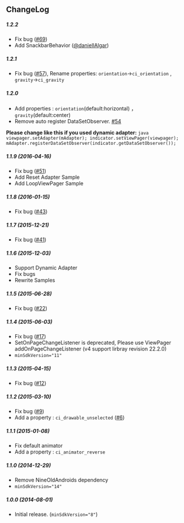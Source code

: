 ChangeLog
--------

##### 1.2.2   
* Fix bug ([#69](https://github.com/ongakuer/CircleIndicator/issues/69))
* Add SnackbarBehavior ([@daniellAlgar](https://github.com/daniellAlgar))

##### 1.2.1
* Fix bug ([#57](https://github.com/ongakuer/CircleIndicator/issues/57)), Rename properties: ```orientation```->```ci_orientation``` , ```gravity```->```ci_gravity```

##### 1.2.0
* Add properties : ```orientation```(default:horizontal) ， ```gravity```(default:center)
* Remove auto register DataSetObserver. [#54](https://github.com/ongakuer/CircleIndicator/issues/54)

 <b>Please change like this if you used dynamic adapter:</b>
    ```java
    viewpager.setAdapter(mAdapter);
    indicator.setViewPager(viewpager);
    mAdapter.registerDataSetObserver(indicator.getDataSetObserver());
    ```

##### 1.1.9  (2016-04-16)
* Fix bug ([#51](https://github.com/ongakuer/CircleIndicator/issues/51))
* Add Reset Adapter Sample
* Add LoopViewPager Sample

##### 1.1.8  (2016-01-15)
* Fix bug ([#43](https://github.com/ongakuer/CircleIndicator/pull/43))

##### 1.1.7  (2015-12-21)
* Fix bug ([#41](https://github.com/ongakuer/CircleIndicator/issues/41))

##### 1.1.6  (2015-12-03)
* Support Dynamic Adapter
* Fix bugs
* Rewrite Samples

##### 1.1.5  (2015-06-28)
* Fix bug ([#22](https://github.com/ongakuer/CircleIndicator/issues/22))

##### 1.1.4  (2015-06-03)
* Fix bug ([#17](https://github.com/ongakuer/CircleIndicator/issues/17))
* SetOnPageChangeListener is deprecated, Please use ViewPager addOnPageChangeListener (v4 support lirbray revision 22.2.0)
* ```minSdkVersion="11"```

##### 1.1.3  (2015-04-15)
* Fix bug ([#12](https://github.com/ongakuer/CircleIndicator/issues/12))

##### 1.1.2  (2015-03-10)
* Fix bug ([#9](https://github.com/ongakuer/CircleIndicator/pull/9))
* Add a property : ```ci_drawable_unselected``` ([#6](https://github.com/ongakuer/CircleIndicator/pull/6))

##### 1.1.1  (2015-01-08)
* Fix default animator
* Add a property : ```ci_animator_reverse```

##### 1.1.0  (2014-12-29)
* Remove NineOldAndroids dependency
* ```minSdkVersion="14"```

##### 1.0.0  (2014-08-01)
* Initial release. (```minSdkVersion="8"```)